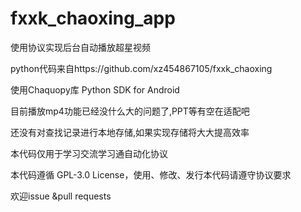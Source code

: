 # fxxk_chaoxing_app
使用协议实现后台自动播放超星视频

python代码来自https://github.com/xz454867105/fxxk_chaoxing

使用Chaquopy库   Python SDK for Android

目前播放mp4功能已经没什么大的问题了,PPT等有空在适配吧

还没有对查找记录进行本地存储,如果实现存储将大大提高效率

本代码仅用于学习交流学习通自动化协议

本代码遵循 GPL-3.0 License，使用、修改、发行本代码请遵守协议要求

欢迎issue &pull requests
